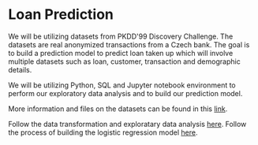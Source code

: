 # Loan Prediction
We will be utilizing datasets from PKDD'99 Discovery Challenge. The datasets are real anonymized transactions from a Czech bank. The goal is to build a prediction model to predict loan taken up which will involve multiple datasets such as loan, customer, transaction and demographic details. 

We will be utilizing Python, SQL and Jupyter notebook environment to perform our exploratory data analysis and to build our prediction model.

More information and files on the datasets can be found in this [link](https://data.world/lpetrocelli/czech-financial-dataset-real-anonymized-transactions).

Follow the data transformation and exploratary data analysis [here](https://github.com/tjiacheng123/Loan_Prediction/blob/main/Data_Exploration.ipynb).
Follow the process of building the logistic regression model [here](https://github.com/tjiacheng123/Loan_Prediction/blob/main/Loan_Prediction_Model.ipynb).
